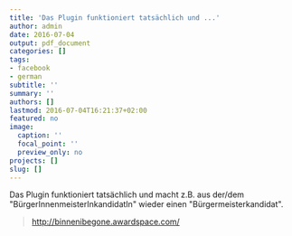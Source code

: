 ```yaml
---
title: 'Das Plugin funktioniert tatsächlich und ...'
author: admin
date: 2016-07-04
output: pdf_document
categories: []
tags:
- facebook
- german
subtitle: ''
summary: ''
authors: []
lastmod: 2016-07-04T16:21:37+02:00
featured: no
image:
  caption: ''
  focal_point: ''
  preview_only: no
projects: []
slug: []
---
```

Das Plugin funktioniert tatsächlich und macht z.B. aus der/dem "BürgerInnenmeisterInkandidatIn" wieder einen "Bürgermeisterkandidat".
> http://binnenibegone.awardspace.com/

